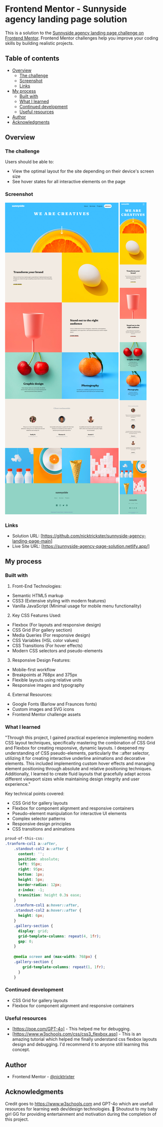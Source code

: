 # Frontend Mentor - Sunnyside agency landing page solution

This is a solution to the [Sunnyside agency landing page challenge on Frontend Mentor](https://www.frontendmentor.io/challenges/sunnyside-agency-landing-page-7yVs3B6ef). Frontend Mentor challenges help you improve your coding skills by building realistic projects.

## Table of contents

- [Overview](#overview)
  - [The challenge](#the-challenge)
  - [Screenshot](#screenshot)
  - [Links](#links)
- [My process](#my-process)
  - [Built with](#built-with)
  - [What I learned](#what-i-learned)
  - [Continued development](#continued-development)
  - [Useful resources](#useful-resources)
- [Author](#author)
- [Acknowledgments](#acknowledgments)

## Overview

### The challenge

Users should be able to:

- View the optimal layout for the site depending on their device's screen size
- See hover states for all interactive elements on the page

### Screenshot

![](./screenshot.jpg)
![](./screenshot-mobileview.jpg)

### Links

- Solution URL: [https://github.com/nicktrickster/sunnyside-agency-landing-page-main]
- Live Site URL: [https://sunnyside-agency-page-solution.netlify.app/]

## My process

### Built with

1. Front-End Technologies:
- Semantic HTML5 markup
- CSS3 (Extensive styling with modern features)
- Vanilla JavaScript (Minimal usage for mobile menu functionality)
2. Key CSS Features Used:
- Flexbox (For layouts and responsive design)
- CSS Grid (For gallery section)
- Media Queries (For responsive design)
- CSS Variables (HSL color values)
- CSS Transitions (For hover effects)
- Modern CSS selectors and pseudo-elements
3. Responsive Design Features:
- Mobile-first workflow
- Breakpoints at 768px and 375px
- Flexible layouts using relative units
- Responsive images and typography
4. External Resources:
- Google Fonts (Barlow and Fraunces fonts)
- Custom images and SVG icons
- Frontend Mentor challenge assets

### What I learned

"Through this project, I gained practical experience implementing modern CSS layout techniques, specifically mastering the combination of CSS Grid and Flexbox for creating responsive, dynamic layouts. I deepened my understanding of CSS pseudo-elements, particularly the ::after selector, utilizing it for creating interactive underline animations and decorative elements. This included implementing custom hover effects and managing element positioning through absolute and relative positioning techniques. Additionally, I learned to create fluid layouts that gracefully adapt across different viewport sizes while maintaining design integrity and user experience."

Key technical points covered:
- CSS Grid for gallery layouts
- Flexbox for component alignment and responsive containers
- Pseudo-element manipulation for interactive UI elements
- Complex selector patterns
- Responsive design principles
- CSS transitions and animations

```css
proud-of-this-css:
.tranform-col1 a::after,
    .standout-col2 a::after {
      content: '';
      position: absolute;
      left: 95px;
      right: 95px;
      bottom: 1px;
      height: 5px;
      border-radius: 12px;
      z-index: -1;
      transition: height 0.3s ease;
    }
    .tranform-col1 a:hover::after,
    .standout-col2 a:hover::after {
      height: 6px;
    }
    .gallery-section {
      display: grid;
      grid-template-columns: repeat(4, 1fr);
      gap: 0;
    }

    @media screen and (max-width: 768px) {
    .gallery-section {
        grid-template-columns: repeat(1, 1fr);
      }
    }
```
### Continued development

- CSS Grid for gallery layouts
- Flexbox for component alignment and responsive containers

### Useful resources

- [https://poe.com/GPT-4o] - This helped me for debugging.
- [https://www.w3schools.com/css/css3_flexbox.asp] - This is an amazing tutorial which helped me finally understand css flexbox layouts design and debugging. I'd recommend it to anyone still learning this concept.

## Author

- Frontend Mentor - [@nicktrixter](https://www.frontendmentor.io/profile/nicktrixter)

## Acknowledgments

Credit goes to https://www.w3schools.com and GPT-4o which are usefull resources for learning web dev/design technologies.
🎉 Shoutout to my baby girl GG for providing entertainment and motivation during the completion of this project.
